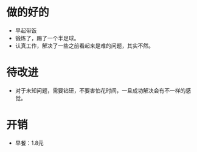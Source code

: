 # 做的好的
* 早起带饭
* 锻炼了，踢了一个半足球。
* 认真工作，解决了一些之前看起来是难的问题，其实不然。

# 待改进
* 对于未知问题，需要钻研，不要害怕花时间，一旦成功解决会有不一样的感觉。


# 开销
* 早餐：1.8元 